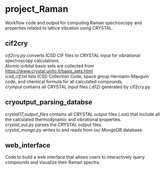 # project_Raman
Workflow code and output for computing Raman spectroscopy and properties related to lattice vibration using CRYSTAL.
## cif2cry
*cif2cry.py* converts ICSD CIF files to CRYSTAL input for vibrational spectroscopy calculations.\
Atomic-orbital basis sets are collected from https://www.crystal.unito.it/basis_sets.html  \
*icsd_cif.txt* lists ICSD Collection Code, space group Hermann-Mauguin code, and chemical formula for all calculated compounds.\
*cryinput* contains all CRYSTAL input files (.d12) generated by cif2cry.py.
## cryoutput_parsing_databse
*crystal17_output_files* contains all CRYSTAL output files (.out) that include all the calculated thermodynamic and vibrational properties.\
*crystal_out.py* parses the CRYSTAL output files.\
*crystal_mongo.py* writes to and reads from our MongoDB database.
## web_interface
Code to build a web interface that allows users to interactively query compounds and visualize their Raman spectra.
